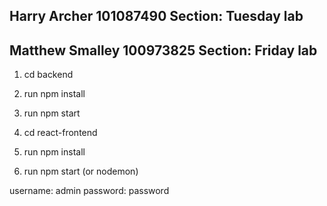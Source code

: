 ## Harry Archer 101087490 Section: Tuesday lab
## Matthew Smalley 100973825 Section: Friday lab
1. cd backend
2. run npm install
3. run npm start

1. cd react-frontend
2. run npm install
3. run npm start (or nodemon)

username: admin
password: password
